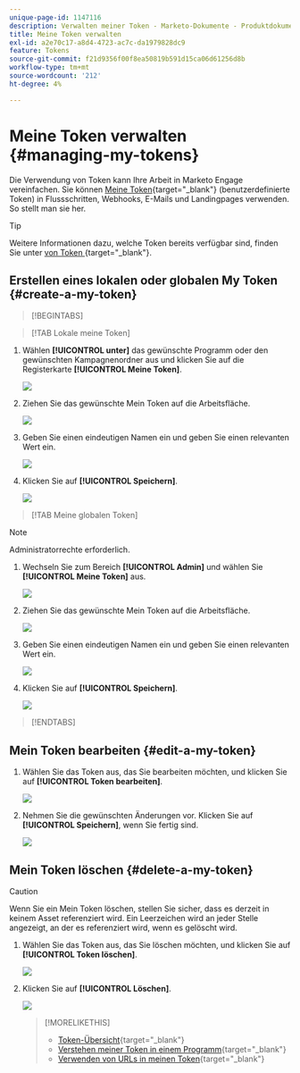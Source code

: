 ```yaml
---
unique-page-id: 1147116
description: Verwalten meiner Token - Marketo-Dokumente - Produktdokumentation
title: Meine Token verwalten
exl-id: a2e70c17-a8d4-4723-ac7c-da1979828dc9
feature: Tokens
source-git-commit: f21d9356f00f8ea50819b591d15ca06d61256d8b
workflow-type: tm+mt
source-wordcount: '212'
ht-degree: 4%

---
```


# Meine Token verwalten {#managing-my-tokens}

Die Verwendung von Token kann Ihre Arbeit in Marketo Engage vereinfachen. Sie können [Meine Token](/help/marketo/product-docs/core-marketo-concepts/programs/tokens/understanding-my-tokens-in-a-program.md){target="_blank"} (benutzerdefinierte Token) in Flussschritten, Webhooks, E-Mails und Landingpages verwenden. So stellt man sie her.

>[!TIP]
>
>Weitere Informationen dazu, welche Token bereits verfügbar sind, finden Sie unter [ von Token ](/help/marketo/product-docs/demand-generation/landing-pages/personalizing-landing-pages/tokens-overview.md){target="_blank"}.

## Erstellen eines lokalen oder globalen My Token {#create-a-my-token}

>[!BEGINTABS]

>[!TAB Lokale meine Token]

1. Wählen **[!UICONTROL unter]** das gewünschte Programm oder den gewünschten Kampagnenordner aus und klicken Sie auf die Registerkarte **[!UICONTROL Meine Token]**.

   ![](assets/create-a-local-my-token-1.png)

1. Ziehen Sie das gewünschte Mein Token auf die Arbeitsfläche.

   ![](assets/create-a-local-my-token-2.png)

1. Geben Sie einen eindeutigen Namen ein und geben Sie einen relevanten Wert ein.

   ![](assets/create-a-local-my-token-3.png)

1. Klicken Sie auf **[!UICONTROL Speichern]**.

   ![](assets/create-a-local-my-token-4.png)

>[!TAB Meine globalen Token]

>[!NOTE]
>
>Administratorrechte erforderlich.

1. Wechseln Sie zum Bereich **[!UICONTROL Admin]** und wählen Sie **[!UICONTROL Meine Token]** aus.

   ![](assets/create-a-global-my-token-1.png)

1. Ziehen Sie das gewünschte Mein Token auf die Arbeitsfläche.

   ![](assets/create-a-global-my-token-2.png)

1. Geben Sie einen eindeutigen Namen ein und geben Sie einen relevanten Wert ein.

   ![](assets/create-a-global-my-token-3.png)

1. Klicken Sie auf **[!UICONTROL Speichern]**.

   ![](assets/create-a-global-my-token-4.png)

>[!ENDTABS]

## Mein Token bearbeiten {#edit-a-my-token}

1. Wählen Sie das Token aus, das Sie bearbeiten möchten, und klicken Sie auf **[!UICONTROL Token bearbeiten]**.

   ![](assets/edit-a-my-token-1.png)

1. Nehmen Sie die gewünschten Änderungen vor. Klicken Sie auf **[!UICONTROL Speichern]**, wenn Sie fertig sind.

   ![](assets/edit-a-my-token-2.png)

## Mein Token löschen {#delete-a-my-token}

>[!CAUTION]
>
>Wenn Sie ein Mein Token löschen, stellen Sie sicher, dass es derzeit in keinem Asset referenziert wird. Ein Leerzeichen wird an jeder Stelle angezeigt, an der es referenziert wird, wenn es gelöscht wird.

1. Wählen Sie das Token aus, das Sie löschen möchten, und klicken Sie auf **[!UICONTROL Token löschen]**.

   ![](assets/delete-a-my-token-1.png)

1. Klicken Sie auf **[!UICONTROL Löschen]**.

   ![](assets/delete-a-my-token-2.png)

   >[!MORELIKETHIS]
   >
   >* [Token-Übersicht](/help/marketo/product-docs/demand-generation/landing-pages/personalizing-landing-pages/tokens-overview.md){target="_blank"}
   >* [Verstehen meiner Token in einem Programm](/help/marketo/product-docs/core-marketo-concepts/programs/tokens/understanding-my-tokens-in-a-program.md){target="_blank"}
   >* [Verwenden von URLs in meinen Token](/help/marketo/product-docs/email-marketing/general/using-tokens/using-urls-in-my-tokens.md){target="_blank"}
